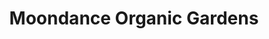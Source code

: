 ---
title: "Moondance Organic Gardens"
url: /angus/moondance-organic-gardens/
shop: Gemüse & Obst
---